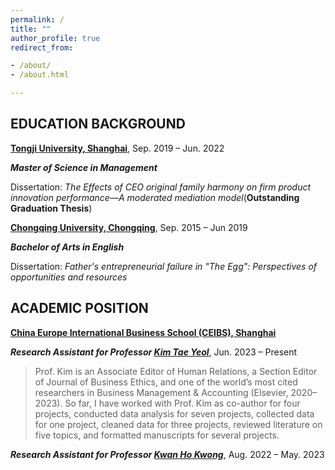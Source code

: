 ```yaml
---
permalink: /
title: ""
author_profile: true
redirect_from:

- /about/
- /about.html

---
```


## EDUCATION BACKGROUND

**[Tongji University, Shanghai](https://www.tongji.edu.cn/)**, Sep. 2019 – Jun. 2022

***Master of Science in Management***

Dissertation: *The Effects of CEO original family harmony on firm product innovation performance—A moderated mediation model*(**Outstanding Graduation Thesis**)

**[Chongqing University, Chongqing](https://www.cqu.edu.cn/)**, Sep. 2015 – Jun 2019

***Bachelor of Arts in English***

Dissertation: *Father's entrepreneurial failure in "The Egg": Perspectives of opportunities and resources*

## ACADEMIC POSITION

**[China Europe International Business School (CEIBS), Shanghai](https://www.ceibs.edu/)**

***Research Assistant for Professor [Kim Tae Yeol](https://www.ceibs.edu/kim-tae-yeol)***, Jun. 2023 – Present

> Prof. Kim is an Associate Editor of Human Relations, a Section Editor of Journal of Business Ethics, and one of the world’s most cited researchers in Business Management & Accounting (Elsevier, 2020–2023). So far, I have worked with Prof. Kim as co-author for four projects, conducted data analysis for seven projects, collected data for one project, cleaned data for three projects, reviewed literature on five topics, and formatted manuscripts for several projects.

***Research Assistant for Professor [Kwan Ho Kwong](https://www.ceibs.edu/kwan_hk)***, Aug. 2022 – May. 2023

